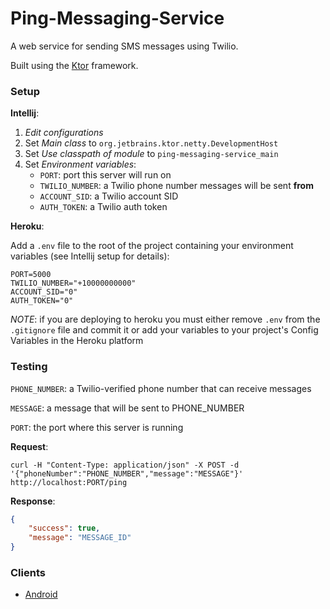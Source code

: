 # Ping-Messaging-Service

A web service for sending SMS messages using Twilio.

Built using the [Ktor](https://github.com/Kotlin/ktor) framework.

### Setup

**Intellij**:

1. *Edit configurations*
2. Set *Main class* to `org.jetbrains.ktor.netty.DevelopmentHost`
3. Set *Use classpath of module* to `ping-messaging-service_main`
4. Set *Environment variables*:
    - `PORT`: port this server will run on
    - `TWILIO_NUMBER`: a Twilio phone number messages will be sent **from**
    - `ACCOUNT_SID`: a Twilio account SID
    - `AUTH_TOKEN`: a Twilio auth token
    
**Heroku**:

Add a `.env` file to the root of the project containing your environment variables (see Intellij setup for details):

```
PORT=5000
TWILIO_NUMBER="+10000000000"
ACCOUNT_SID="0"
AUTH_TOKEN="0"
```

*NOTE*: if you are deploying to heroku you must either remove `.env` from the `.gitignore` file and commit it or
add your variables to your project's Config Variables in the Heroku platform

### Testing

`PHONE_NUMBER`: a Twilio-verified phone number that can receive messages

`MESSAGE`: a message that will be sent to PHONE_NUMBER

`PORT`: the port where this server is running

**Request**:

`curl -H "Content-Type: application/json" -X POST -d '{"phoneNumber":"PHONE_NUMBER","message":"MESSAGE"}' http://localhost:PORT/ping`

**Response**:

```json
{
    "success": true,
    "message": "MESSAGE_ID"
}
```

### Clients

- [Android](https://github.com/trevorhalvorson/ping-android)
